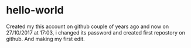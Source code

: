 # hello-world
Created my this account on github couple of years ago and now on 27/10/2017 at 17:03, i changed its password and created first repostory on github.
And making my first edit.
